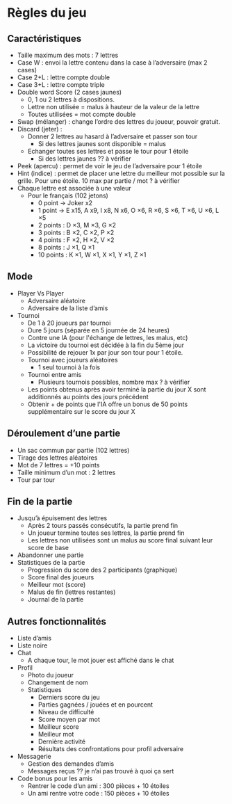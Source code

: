 # Règles du jeu

## Caractéristiques

* Taille maximum des mots : 7 lettres
* Case W : envoi la lettre contenu dans la case à l’adversaire (max 2 cases)
* Case 2+L : lettre compte double
* Case 3+L : lettre compte triple
* Double word Score (2 cases jaunes)
    * 0, 1 ou 2 lettres à dispositions.
    * Lettre non utilisée = malus à hauteur de la valeur de la lettre
    * Toutes utilisées = mot compte double
* Swap (mélanger) : change l’ordre des lettres du joueur, pouvoir gratuit.
* Discard (jeter) :
    * Donner 2 lettres au hasard à l’adversaire et passer son tour
        * Si des lettres jaunes sont disponible = malus
    * Echanger toutes ses lettres et passe le tour pour 1 étoile
        * Si des lettres jaunes ?? à vérifier
* Peek (apercu) : permet de voir le jeu de l’adversaire pour 1 étoile
* Hint (indice) : permet de placer une lettre du meilleur mot possible sur la grille. Pour une étoile. 10 max par partie / mot ? à vérifier
* Chaque lettre est associée à une valeur
    * Pour le français (102 jetons)
        * 0 point -> Joker x2
        * 1 point -> E x15, A x9, I x8, N x6, O ×6, R ×6, S ×6, T ×6, U ×6, L ×5
        * 2 points : D ×3, M ×3, G ×2
        * 3 points : B ×2, C ×2, P ×2
        * 4 points : F ×2, H ×2, V ×2
        * 8 points : J ×1, Q ×1
        * 10 points : K ×1, W ×1, X ×1, Y ×1, Z ×1

## Mode

* Player Vs Player
    * Adversaire aléatoire
    * Adversaire de la liste d’amis
* Tournoi
    * De 1 à 20 joueurs par tournoi
    * Dure 5 jours (séparée en 5 journée de 24 heures)
    * Contre une IA (pour l'échange de lettres, les malus, etc)
    * La victoire du tournoi est décidée à la fin du 5ème jour
    * Possibilité de rejouer 1x par jour son tour pour 1 étoile.
    * Tournoi avec joueurs aléatoires
        * 1 seul tournoi à la fois
    * Tournoi entre amis
        * Plusieurs tournois possibles, nombre max ? à vérifier
    * Les points obtenus après avoir terminé la partie du jour X sont additionnés au points des jours précédent
    * Obtenir + de points que l'IA offre un bonus de 50 points supplémentaire sur le score du jour X

## Déroulement d’une partie

* Un sac commun par partie (102 lettres)
* Tirage des lettres aléatoires
* Mot de 7 lettres = +10 points
* Taille minimum d’un mot : 2 lettres
* Tour par tour

## Fin de la partie

* Jusqu’à épuisement des lettres
    * Après 2 tours passés consécutifs, la partie prend fin
    * Un joueur termine toutes ses lettres, la partie prend fin
    * Les lettres non utilisées sont un malus au score final suivant leur score de base
* Abandonner une partie
* Statistiques de la partie
    * Progression du score des 2 participants (graphique)
    * Score final des joueurs
    * Meilleur mot (score)
    * Malus de fin (lettres restantes)
    * Journal de la partie

## Autres fonctionnalités

* Liste d’amis
* Liste noire
* Chat
    * A chaque tour, le mot jouer est affiché dans le chat
* Profil
    * Photo du joueur
    * Changement de nom
    * Statistiques
        * Derniers score du jeu
        * Parties gagnées / jouées et en pourcent
        * Niveau de difficulté
        * Score moyen par mot
        * Meilleur score
        * Meilleur mot
        * Dernière activité
        * Résultats des confrontations pour profil adversaire
* Messagerie
    * Gestion des demandes d’amis
    * Messages reçus ?? je n’ai  pas trouvé à quoi ça sert
* Code bonus pour les amis
    * Rentrer le code d’un ami : 300 pièces + 10 étoiles
    * Un ami rentre votre code : 150 pièces + 10 étoiles

